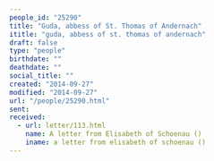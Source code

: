 ```yaml
---
people_id: "25290"
title: "Guda, abbess of St. Thomas of Andernach"
ititle: "guda, abbess of st. thomas of andernach"
draft: false
type: "people"
birthdate: ""
deathdate: ""
social_title: ""
created: "2014-09-27"
modified: "2014-09-27"
url: "/people/25290.html"
sent:
received:
  - url: letter/113.html
    name: A letter from Elisabeth of Schoenau ()
    iname: a letter from elisabeth of schoenau ()
---
```

